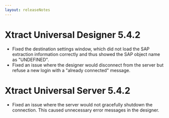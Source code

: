 ```yaml
---
layout: releaseNotes
---
```


# Xtract Universal Designer 5.4.2
* Fixed the destination settings window, which did not load the SAP extraction information correctly and thus showed the SAP object name as "UNDEFINED".
* Fixed an issue where the designer would disconnect from the server but refuse a new login with a "already connected" message.

# Xtract Universal Server 5.4.2
* Fixed an issue where the server would not gracefully shutdown the connection.
  This caused unnecessary error messages in the designer.